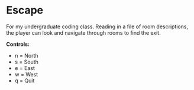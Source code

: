 # Escape
For my undergraduate coding class. Reading in a file of room descriptions, the player can look and navigate through rooms to find the exit.


__Controls:__
- n = North
- s = South
- e = East
- w = West
- q = Quit
